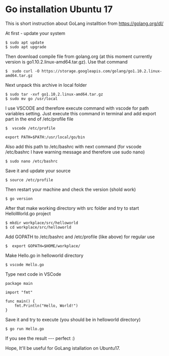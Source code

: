 # Go installation Ubuntu 17
This is short instruction about GoLang installtion from https://golang.org/dl/

At first - update your system
```
$ sudo apt update
$ sudo apt upgrade
```
Then  download compile file from golang.org (at this moment currently version is go1.10.2.linux-amd64.tar.gz).
Use that command
```
$  sudo curl -O https://storage.googleapis.com/golang/go1.10.2.linux-amd64.tar.gz
```
Next unpack this archive in local folder
```
$ sudo tar -xvf go1.10.2.linux-amd64.tar.gz
$ sudo mv go /usr/local
```

I use VSCODE and therefore execute command with vscode for path variables setting. Just execute this command in terminal and add export part in the end of /etc/profile file

```
$  vscode /etc/profile
```
```
export PATH=$PATH:/usr/local/go/bin
```

Also add this path to /etc/bashrc with next command (for vscode /etc/bashrc I have warning message and therefore use sudo nano)
```
$ sudo nano /etc/bashrc
```

Save it and update your source
```
$ source /etc/profile
```
Then restart your machine and check the version (shold work)
```
$ go version
```
After that make working directory with src folder and try to start HelloWorld.go project
``` 
$ mkdir workplace/src/helloworld
$ cd workplace/src/helloworld
```
Add GOPATH to /etc/bashrc and /etc/profile (like above) for regular use
```
$  export GOPATH=$HOME/workplace/
```
Make Hello.go in helloworld directory
```
$ vscode Hello.go
```
Type next code in VSCode
```
package main

import "fmt"

func main() {
	fmt.Println("Hello, World!")
}
```
Save it and try to execute (you should be in helloworld directory)
```
$ go run Hello.go
```
If you see the result --- perfect :)

Hope, It'll be useful for GoLang istallation on Ubuntu17.
